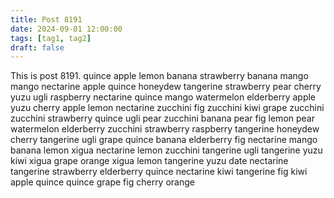 ```yaml
---
title: Post 8191
date: 2024-09-01 12:00:00
tags: [tag1, tag2]
draft: false
---
```

This is post 8191.
quince
apple
lemon
banana
strawberry
banana
mango
mango
nectarine
apple
quince
honeydew
tangerine
strawberry
pear
cherry
yuzu
ugli
raspberry
nectarine
quince
mango
watermelon
elderberry
apple
yuzu
cherry
apple
lemon
nectarine
zucchini
fig
zucchini
kiwi
grape
zucchini
zucchini
strawberry
quince
ugli
pear
zucchini
banana
pear
fig
lemon
pear
watermelon
elderberry
zucchini
strawberry
raspberry
tangerine
honeydew
cherry
tangerine
ugli
grape
quince
banana
elderberry
fig
nectarine
mango
banana
lemon
xigua
nectarine
lemon
zucchini
tangerine
ugli
tangerine
yuzu
kiwi
xigua
grape
orange
xigua
lemon
tangerine
yuzu
date
nectarine
tangerine
strawberry
elderberry
quince
nectarine
kiwi
tangerine
fig
kiwi
apple
quince
quince
grape
fig
cherry
orange
